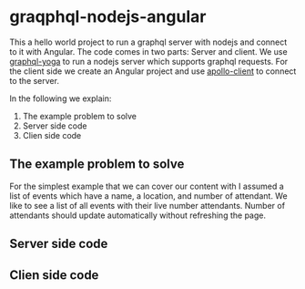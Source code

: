 # graqphql-nodejs-angular
This a hello world project to run a graphql server with nodejs and connect to it with Angular. The code comes in two parts: Server and client. We use [graphql-yoga](https://github.com/prisma-labs/graphql-yoga) to run a nodejs server which supports graphql requests. For the client side we create an Angular project and use [apollo-client](https://github.com/apollographql/apollo-client#readme) to connect to the server.

In the following we explain:
1. The example problem to solve
2. Server side code
3. Clien side code

## The example problem to solve
For the simplest example that we can cover our content with I assumed a list of events which have a name, a location, and number of attendant. We like to see a list of all events with their live number attendants. Number of attendants should update automatically without refreshing the page.


## Server side code


## Clien side code
